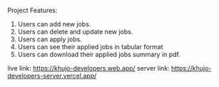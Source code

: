 Project Features:
1. Users can add new jobs.
2. Users can delete and update new jobs.
3. Users can apply jobs.
4. Users can see their applied jobs in tabular format
5. Users can download their applied jobs summary in pdf.


live link: https://khujo-developers.web.app/
server link: https://khujo-developers-server.vercel.app/